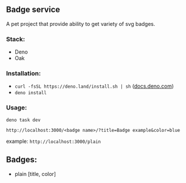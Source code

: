 ## Badge service

A pet project that provide ability to get variety of svg badges.

### Stack:
- Deno
- Oak

### Installation:
- `curl -fsSL https://deno.land/install.sh | sh`
  ([docs.deno.com](https://docs.deno.com/runtime/))
- `deno install`

### Usage:
`deno task dev`

`http://localhost:3000/<badge name>/?title=Badge example&color=blue`

example: `http://localhost:3000/plain`

## Badges:
- plain [title, color]